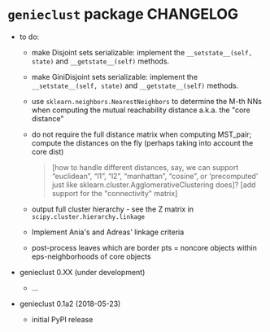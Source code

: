 `genieclust` package CHANGELOG
==============================

* to do:

    * make Disjoint sets serializable: implement the
    `__setstate__(self, state)` and `__getstate__(self)` methods.

    * make GiniDisjoint sets serializable: implement the
    `__setstate__(self, state)` and `__getstate__(self)` methods.

    * use `sklearn.neighbors.NearestNeighbors` to determine the M-th NNs
    when computing the mutual reachability distance a.k.a. the "core distance"

    * do not require the full distance matrix when computing MST_pair;
    compute the distances on the fly (perhaps taking into account the core dist)

        > [how to handle different distances, say, we can support
        “euclidean”, “l1”, “l2”, “manhattan”, “cosine”, or ‘precomputed’
        just like sklearn.cluster.AgglomerativeClustering does]?
        > [add support for the "connectivity" matrix]

    * output full cluster hierarchy - see the Z matrix in
    `scipy.cluster.hierarchy.linkage`

    * Implement Ania's and Adreas' linkage criteria

    * post-process leaves which are border pts = noncore objects within
    eps-neighborhoods of core objects


* genieclust 0.XX (under development)

    * ...


* genieclust 0.1a2 (2018-05-23)

    * initial PyPI release
